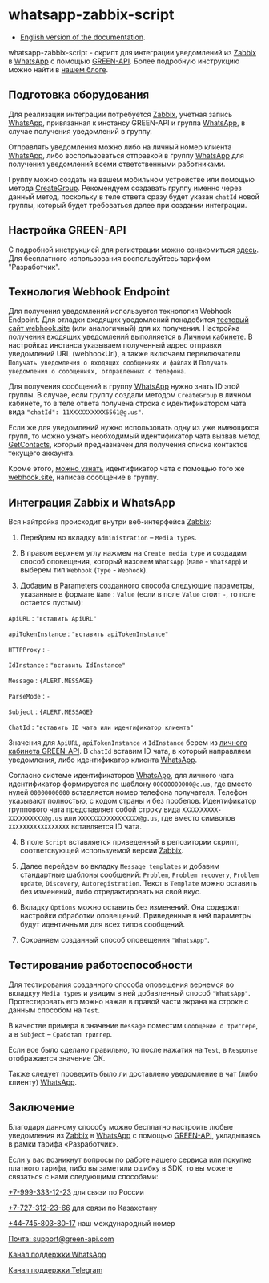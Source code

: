 # whatsapp-zabbix-script

- [English version of the documentation](https://github.com/green-api/whatsapp-zabbix-script/blob/master/README.md).

whatsapp-zabbix-script - скрипт для интеграции уведомлений из [Zabbix](https://www.zabbix.com/) в [WhatsApp](https://www.whatsapp.com) с помощью [GREEN-API](https://green-api.com/). Более подробную инструкцию можно найти в [нашем блоге](https://green-api.com/en/blog/2024/zabbix_notifications_in_whatsapp_for_free/).

## Подготовка оборудования

Для реализации интеграции потребуется [Zabbix](https://www.zabbix.com/), учетная запись [WhatsApp](https://www.whatsapp.com), привязанная к инстансу GREEN-API и группа [WhatsApp](https://www.whatsapp.com), в случае получения уведомлений в группу.

Отправлять уведомления можно либо на личный номер клиента [WhatsApp](https://www.whatsapp.com), либо воспользоваться отправкой в группу [WhatsApp](https://www.whatsapp.com) для получения уведомлений всеми ответственными работниками.

Группу можно создать на вашем мобильном устройстве или помощью метода [CreateGroup](https://green-api.com/docs/api/groups/CreateGroup/). Рекомендуем создавать группу именно через данный метод, поскольку в теле ответа сразу будет указан `chatId` новой группы, который будет требоваться далее при создании интеграции.

## Настройка GREEN-API

С подробной инструкцией для регистрации можно ознакомиться [здесь](https://green-api.com/docs/before-start/). Для бесплатного использования воспользуйтесь тарифом "Разработчик".

## Технология Webhook Endpoint

Для получения уведомлений используется технология Webhook Endpoint. Для отладки входящих уведомлений понадобится [тестовый сайт webhook.site](https://webhook.site/) (или аналогичный) для их получения. Настройка получения входящих уведомлений выполняется в [Личном кабинете](https://console.green-api.com/auth). В настройках инстанса указываем полученный адрес отправки уведомлений URL (webhookUrl), а также включаем переключатели `Получать уведомления о входящих сообщениях и файлах` и `Получать уведомления о сообщениях, отправленных с телефона`.

Для получения сообщений в группу [WhatsApp](https://www.whatsapp.com) нужно знать ID этой группы. В случае, если группу создали методом `CreateGroup` в личном кабинете, то в теле ответа получена строка с идентификатором чата вида `"chatId": 11XXXXXXXXXX6561@g.us"`.

Если же для уведомлений нужно использовать одну из уже имеющихся групп, то можно узнать необходимый идентификатор чата вызвав метод [GetContacts](https://green-api.com/docs/api/service/GetContacts/), который предназначен для получения списка контактов текущего аккаунта.

Кроме этого, [можно узнать](https://www.youtube.com/watch?v=huHLZIlyW9w) идентификатор чата с помощью того же [webhook.site](https://webhook.site/), написав сообщение в группу. 

## Интеграция Zabbix и WhatsApp

Вся найтройка происходит внутри веб-интерфейса [Zabbix](https://www.zabbix.com/):
1. Перейдем во вкладку `Administration` – `Media types`.
2. В правом верхнем углу нажмем на `Create media type` и создадим способ оповещения, который назовем `WhatsApp` (`Name` - `WhatsApp`) и выберем тип `Webhook` (`Type` - `Webhook`). 

3. Добавим в Parameters созданного способа следующие параметры, указанные в формате `Name` : `Value` (если в поле `Value` стоит `-`, то поле остается пустым):

`ApiURL` : `"вставить ApiURL"`

`apiTokenInstance` : `"вставить apiTokenInstance"`

`HTTPProxy` : `-`

`IdInstance` : `"вставить IdInstance"`

`Message` : `{ALERT.MESSAGE}`

`ParseMode` : `-`

`Subject` : `{ALERT.MESSAGE}`

`ChatId` : `"вставить ID чата или идентификатор клиента"`

Значения для `ApiURL`, `apiTokenInstance` и `IdInstance` берем из [личного кабинета GREEN-API](https://console.green-api.com/). В `chatId` вставим ID чата, в который направляем уведомления, либо идентификатор клиента [WhatsApp](https://www.whatsapp.com).

Согласно системе идентификаторов [WhatsApp](https://www.whatsapp.com), для личного чата идентификатор формируется по шаблону `00000000000@c.us`, где вместо нулей `00000000000` вставляется номер телефона получателя. Телефон указывают полностью, с кодом страны и без пробелов.
Идентификатор группового чата представляет собой строку вида `XXXXXXXXXX-XXXXXXXXXX@g.us` или `XXXXXXXXXXXXXXXXX@g.us`, где вместо символов `XXXXXXXXXXXXXXXXX` вставляется ID чата.

4. В поле `Script` вставляется приведенный в репозитории скрипт, соответсвующей используемой версии [Zabbix](https://www.zabbix.com/).

5. Далее перейдем во вкладку `Message templates` и добавим стандартные шаблоны сообщений: `Problem`, `Problem recovery`, `Problem update`, `Discovery`, `Autoregistration`. Текст в `Template` можно оставить без изменений, либо отредактировать на свой вкус.

6. Вкладку `Options` можно оставить без изменений. Она содержит настройки обработки оповещений. Приведенные в ней параметры будут идентичными для всех типов сообщений.

7. Сохраняем созданный способ оповещения `"WhatsApp"`.

## Тестирование работоспособности

Для тестирования созданного способа оповещения вернемся во вкладкуу `Media types` и увидим в ней добавленный способ `"WhatsApp"`. Протестировать его можно нажав в правой части экрана на строке с данным способом на `Test`.

В качестве примера в значение `Message` поместим `Сообщение о триггере`, а в `Subject` – `Сработал триггер`.

Если все было сделано правильно, то после нажатия на `Test`, в `Response` отображается значение ОК.

Также следует проверить было ли доставлено уведомление в чат (либо клиенту) [WhatsApp](https://www.whatsapp.com).

## Заключение

Благодаря данному способу можно бесплатно настроить любые уведомления из [Zabbix](https://www.zabbix.com/) в [WhatsApp](https://www.whatsapp.com) с помощью [GREEN-API](https://green-api.com/), укладываясь в рамки тарифа «Разработчик».

Если у вас возникнут вопросы по работе нашего сервиса или покупке платного тарифа, либо вы заметили ошибку в SDK, то вы можете связаться с нами следующими способами: 

[+7-999-333-12-23](tel:+79993331223) для связи по России

[+7-727-312-23-66](tel:+77273122366) для связи по Казахстану
 
[+44-745-803-80-17](tel:+447458038017) наш международный номер

[Почта: support@green-api.com](mailto:support@green-api.com)

[Канал поддержки WhatsApp](https://wa.me/79993331223)

[Канал поддержки Telegram](https://t.me/greenapi_support_ru_bot)
